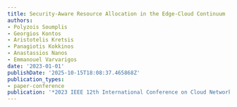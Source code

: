 ```yaml
---
title: Security-Aware Resource Allocation in the Edge-Cloud Continuum
authors:
- Polyzois Soumplis
- Georgios Kontos
- Aristotelis Kretsis
- Panagiotis Kokkinos
- Anastassios Nanos
- Emmanouel Varvarigos
date: '2023-01-01'
publishDate: '2025-10-15T18:08:37.465868Z'
publication_types:
- paper-conference
publication: '*2023 IEEE 12th International Conference on Cloud Networking (CloudNet)*'
---
```

